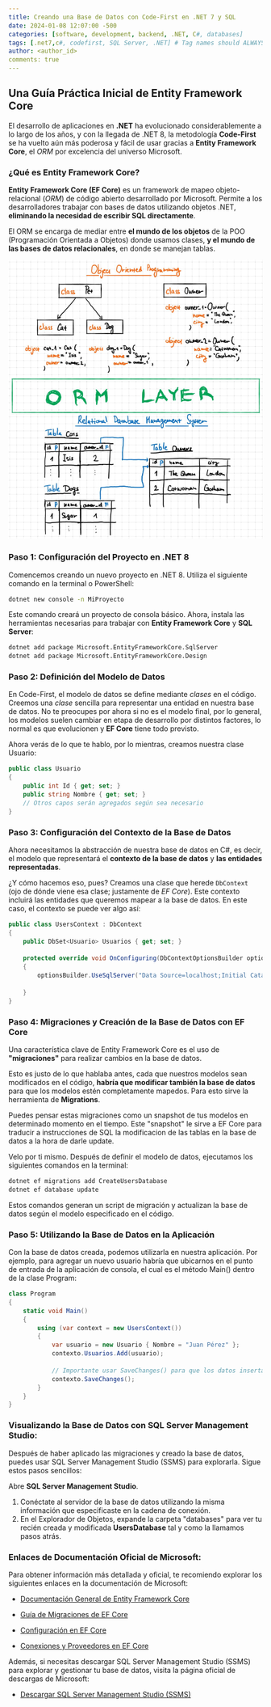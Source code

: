 ```yaml
---
title: Creando una Base de Datos con Code-First en .NET 7 y SQL
date: 2024-01-08 12:07:00 -500
categories: [software, development, backend, .NET, C#, databases] 
tags: [.net7,c#, codefirst, SQL Server, .NET] # Tag names should ALWAYS be lowercase
author: <author_id>
comments: true
---
```


## Una Guía Práctica Inicial de Entity Framework Core

El desarrollo de aplicaciones en **.NET** ha evolucionado considerablemente a lo largo de los años, y con la llegada de .NET 8, la metodología **Code-First** se ha vuelto aún más poderosa y fácil de usar gracias a **Entity Framework Core**, el *ORM* por excelencia del universo Microsoft. 

### **¿Qué es Entity Framework Core?**

**Entity Framework Core (EF Core)** es un framework de mapeo objeto-relacional (*ORM*) de código abierto desarrollado por Microsoft. Permite a los desarrolladores trabajar con bases de datos utilizando objetos .NET, **eliminando la necesidad de escribir SQL directamente**. 

El ORM se encarga de mediar entre **el mundo de los objetos** de la POO (Programación Orientada a Objetos) donde usamos clases, **y el mundo de las bases de datos relacionales**, en donde se manejan tablas. 

![image](/assets/img/iaqbt7xhkmiol22fpnot.jpg)

### **Paso 1: Configuración del Proyecto en .NET 8**

Comencemos creando un nuevo proyecto en .NET 8. Utiliza el siguiente comando en la terminal o PowerShell:

```bash
dotnet new console -n MiProyecto
```

Este comando creará un proyecto de consola básico. Ahora, instala las herramientas necesarias para trabajar con **Entity Framework Core** y **SQL Server**:

```bash
dotnet add package Microsoft.EntityFrameworkCore.SqlServer
dotnet add package Microsoft.EntityFrameworkCore.Design
```

### **Paso 2: Definición del Modelo de Datos**

En Code-First, el modelo de datos se define mediante *clases* en el código. Creemos una *clase* sencilla para representar una entidad en nuestra base de datos. No te preocupes por ahora si no es el modelo final, por lo general, los modelos suelen cambiar en etapa de desarrollo por distintos factores, lo normal es que evolucionen y **EF Core** tiene todo previsto. 

Ahora verás de lo que te hablo, por lo mientras, creamos nuestra clase Usuario: 

```csharp
public class Usuario
{
    public int Id { get; set; }
    public string Nombre { get; set; }
    // Otros capos serán agregados según sea necesario
}
```

### **Paso 3: Configuración del Contexto de la Base de Datos**

Ahora necesitamos la abstracción de nuestra base de datos en C#, es decir, el modelo que representará el **contexto de la base de datos** y **las entidades representadas**.

¿Y cómo hacemos eso, pues? Creamos una clase que herede `DbContext` (ojo de dónde viene esa clase; justamente de *EF Core*). Este contexto incluirá las entidades que queremos mapear a la base de datos. En este caso, el contexto se puede ver algo así: 


```csharp
public class UsersContext : DbContext
{
    public DbSet<Usuario> Usuarios { get; set; }

    protected override void OnConfiguring(DbContextOptionsBuilder optionsBuilder)
    {
        optionsBuilder.UseSqlServer("Data Source=localhost;Initial Catalog=UsersDatabase;Integrated Security=True;");
        
    }
}
```

### **Paso 4: Migraciones y Creación de la Base de Datos con EF Core**

Una característica clave de Entity Framework Core es el uso de **"migraciones"** para realizar cambios en la base de datos. 

Esto es justo de lo que hablaba antes, cada que nuestros modelos sean modificados en el código, **habría que modificar también la base de datos** para que los modelos estén completamente mapedos. Para esto sirve la herramienta de **Migrations**. 

Puedes pensar estas migraciones como un snapshot de tus modelos en determinado momento en el tiempo. Este "snapshot" le sirve a EF Core para traducir a instrucciones de SQL la modificacion de las tablas en la base de datos a la hora de darle update. 

Velo por ti mismo. Después de definir el modelo de datos, ejecutamos los siguientes comandos en la terminal:

```bash
dotnet ef migrations add CreateUsersDatabase
dotnet ef database update
```

Estos comandos generan un script de migración y actualizan la base de datos según el modelo especificado en el código.

### **Paso 5: Utilizando la Base de Datos en la Aplicación**

Con la base de datos creada, podemos utilizarla en nuestra aplicación.
Por ejemplo, para agregar un nuevo usuario habría que ubicarnos en el punto de entrada de la aplicación de consola, el cual es el método Main() dentro de la clase Program: 

```csharp
class Program
{
    static void Main()
    {
        using (var context = new UsersContext())
        {
            var usuario = new Usuario { Nombre = "Juan Pérez" };
            contexto.Usuarios.Add(usuario);

            // Importante usar SaveChanges() para que los datos insertados persistan
            contexto.SaveChanges(); 
        }
    }
}
```
### Visualizando la Base de Datos con SQL Server Management Studio:
Después de haber aplicado las migraciones y creado la base de datos, puedes usar SQL Server Management Studio (SSMS) para explorarla. Sigue estos pasos sencillos:

Abre **SQL Server Management Studio**.

1. Conéctate al servidor de la base de datos utilizando la misma información que especificaste en la cadena de conexión.
2. En el Explorador de Objetos, expande la carpeta "databases" para ver tu recién creada y modificada **UsersDatabase** tal y como la llamamos pasos atrás.

### **Enlaces de Documentación Oficial de Microsoft:**

Para obtener información más detallada y oficial, te recomiendo explorar los siguientes enlaces en la documentación de Microsoft:

- [Documentación General de Entity Framework Core](https://docs.microsoft.com/es-es/ef/core/)

- [Guía de Migraciones de EF Core](https://docs.microsoft.com/es-es/ef/core/managing-schemas/migrations/?tabs=dotnet-core-cli)

- [Configuración en EF Core](https://docs.microsoft.com/es-es/ef/core/configurations/)

- [Conexiones y Proveedores en EF Core](https://docs.microsoft.com/es-es/ef/core/providers/)

Además, si necesitas descargar SQL Server Management Studio (SSMS) para explorar y gestionar tu base de datos, visita la página oficial de descargas de Microsoft:

- [Descargar SQL Server Management Studio (SSMS)](https://docs.microsoft.com/es-es/sql/ssms/download-sql-server-management-studio-ssms)